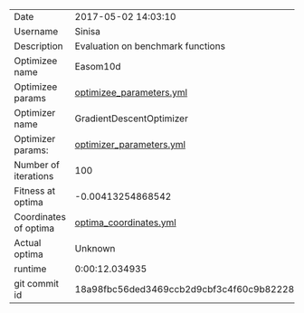 | | |
| --- | --- |
| Date | 2017-05-02 14:03:10 |
| Username | Sinisa |
| Description | Evaluation on benchmark functions |
| Optimizee name | Easom10d |
| Optimizee params |  <a href="optimizee_parameters.yml">optimizee_parameters.yml</a>  |
| Optimizer name | GradientDescentOptimizer |
| Optimizer params: |  <a href="optimizer_parameters.yml">optimizer_parameters.yml</a>  |
| Number of iterations | 100 |
| Fitness at optima | -0.00413254868542 |
| Coordinates of optima |  <a href="optima_coordinates.yml">optima_coordinates.yml</a>  |
| Actual optima |  Unknown  |
| runtime | 0:00:12.034935 |
| git commit id | 18a98fbc56ded3469ccb2d9cbf3c4f60c9b82228 |